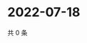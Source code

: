 # 2022-07-18

共 0 条

<!-- BEGIN WEIBO -->
<!-- 最后更新时间 Mon Jul 18 2022 06:14:43 GMT+0800 (China Standard Time) -->

<!-- END WEIBO -->
